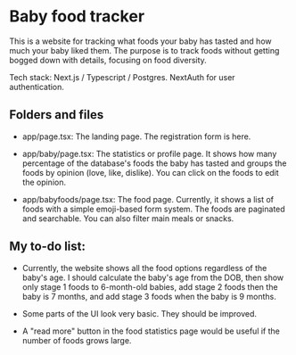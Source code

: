 # Baby food tracker

This is a website for tracking what foods your baby has tasted and how much your baby liked them. The purpose is to track foods without getting bogged down with details, focusing on food diversity. 

Tech stack: Next.js / Typescript / Postgres. NextAuth for user authentication.

## Folders and files

- app/page.tsx: The landing page. The registration form is here.

- app/baby/page.tsx: The statistics or profile page. It shows how many percentage of the database's foods the baby has tasted and groups the foods by opinion (love, like, dislike). You can click on the foods to edit the opinion.

- app/babyfoods/page.tsx: The food page. Currently, it shows a list of foods with a simple emoji-based form system. The foods are paginated and searchable. You can also filter main meals or snacks.

## My to-do list:

- Currently, the website shows all the food options regardless of the baby's age. I should calculate the baby's age from the DOB, then show only stage 1 foods to 6-month-old babies, add stage 2 foods then the baby is 7 months, and add stage 3 foods when the baby is 9 months.

- Some parts of the UI look very basic. They should be improved.

- A "read more" button in the food statistics page would be useful if the number of foods grows large.